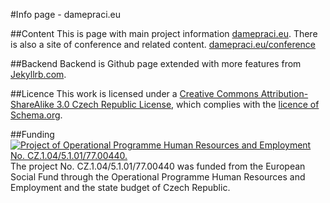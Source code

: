 #Info page - damepraci.eu

##Content
This is page with main project information
[damepraci.eu](http://damepraci.eu).
There is also a site of conference and related content.
[damepraci.eu/conference](http://damepraci.eu/conference.html)

##Backend
Backend is Github page extended with more features from [Jekyllrb.com](http://jekyllrb.com/).

##Licence
This work is licensed under a [Creative Commons Attribution-ShareAlike 3.0 Czech Republic License](http://creativecommons.org/licenses/by-sa/3.0/cz/), which complies with the [licence of Schema.org](http://schema.org/docs/terms.html).

##Funding
<a href="http://esfcr.cz/" target="_blank"><img src="http://novamedia.ff.cuni.cz/system/files/oplzz_banner_en.png" alt="Project of Operational Programme Human Resources and Employment No. CZ.1.04/5.1.01/77.00440."></a>
The project No. CZ.1.04/5.1.01/77.00440 was funded from the European Social Fund through the Operational Programme Human Resources and Employment and the state budget of Czech Republic.
